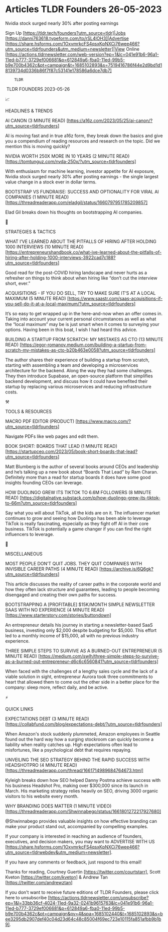 # Articles TLDR Founders 26-05-2023

Nvidia stock surged nearly 30% after posting earnings  

Sign Up [https://tldr.tech/founders?utm_source=tldr]|Jobs
[https://danni763618.typeform.com/to/rSL4lOH3]|Advertise
[https://share.hsforms.com/1OxvmrkcFS4qsxKpNXCi76wee466?utm_source=tldrfounders&utm_medium=newsletter]|View
Online
[https://actions.tldrnewsletter.com/web-version?ep=1&lc=041e91b6-96a1-11ed-b777-3729ef006681&p=612849a6-fba0-11ed-99b5-b9e700b4362c&pt=campaign&t=1685102893&s=7519416786f44e2d9bd1d18139734d0336b86f7f87c53141e178586a6dce7db7]


		TLDR 

 TLDR FOUNDERS 2023-05-26

📈 

HEADLINES & TRENDS

AI CANON (3 MINUTE READ)
[https://a16z.com/2023/05/25/ai-canon/?utm_source=tldrfounders] 

AI is moving fast and in true a16z form, they break down the basics
and give you a compendium of reading resources and research on the
topic. Did we mention this is moving quickly? 

NVIDIA WORTH 250X MORE IN 10 YEARS (2 MINUTE READ)
[https://tomtunguz.com/nvda-250x/?utm_source=tldrfounders] 

With enthusiasm for machine learning, investor appetite for AI
exposure, Nvidia stock surged nearly 30% after posting earnings - the
single largest value change in a stock ever in dollar terms. 

BOOTSTRAP VS FUNDRAISE: SUCCESS AND OPTIONALITY FOR VIRAL AI COMPANIES
(1 MINUTE READ)
[https://threadreaderapp.com/eladgil/status/1660797951785209857] 

Elad Gil breaks down his thoughts on bootstrapping AI companies. 

🧠 

STRATEGIES & TACTICS

WHAT I’VE LEARNED ABOUT THE PITFALLS OF HIRING AFTER HOLDING 1000
INTERVIEWS (10 MINUTE READ)
[https://entrepreneurshandbook.co/what-ive-learned-about-the-pitfalls-of-hiring-after-holding-1000-interviews-3922cad7c188?utm_source=tldrfounders]


Good read for the post-COVID hiring landscape and never hurts as a
refresher on things to think about when hiring like “don’t cut the
interview short, ever.” 

ACQUISITIONS - IF YOU DO SELL, TRY TO MAKE SURE IT’S AT A LOCAL
MAXIMUM (5 MINUTE READ)
[https://www.saastr.com/saas-acquisitions-if-you-sell-do-it-at-a-local-maximum/?utm_source=tldrfounders]


It’s so easy to get wrapped up in the here-and-now when an offer
comes in. Taking into account your current personal circumstances as
well as what the “local maximum” may be is just smart when it
comes to surveying your options. Having been in this boat, I wish I
had heard this advice. 

BUILDING A STARTUP FROM SCRATCH: MY MISTAKES AS CTO (13 MINUTE READ)
[https://egor-romanov.medium.com/building-a-startup-from-scratch-my-mistakes-as-cto-b20b463e0058?utm_source=tldrfounders]


The author shares their experience of building a startup from scratch,
starting with assembling a team and developing a microservices
architecture for the backend. Along the way they had some challenges.
They then introduce Supabase, an open-source platform that simplifies
backend development, and discuss how it could have benefited their
startup by replacing various microservices and reducing infrastructure
costs. 

⚒️ 

TOOLS & RESOURCES

MACRO PDF EDITOR (PRODUCT)
[https://www.macro.com/?utm_source=tldrfounders] 

Navigate PDFs like web pages and edit them. 

BOOK SHORT: BOARDS THAT LEAD (1 MINUTE READ)
[https://startupceo.com/2023/05/book-short-boards-that-lead?utm_source=tldrfounders]


Matt Blumberg is the author of several books around CEOs and
leadership and he’s talking up a new book about “Boards That
Lead” by Ram Charan. Definitely more than a read for startup boards
it does have some good insights founding CEOs can leverage. 

HOW DUOLINGO GREW ITS TIKTOK TO 6.6M FOLLOWERS (8 MINUTE READ)
[https://digitalnative.substack.com/p/how-duolingo-grew-its-tiktok-to-66m?utm_source=tldrfounders]


Say what you will about TikTok, all the kids are on it. The influencer
market continues to grow and seeing how Duolingo has been able to
leverage TikTok is really fascinating, especially as they fight off AI
in their core business. TikTok is potentially a game changer if you
can find the right influencers to leverage. 

🎁 

MISCELLANEOUS

MOST PEOPLE DON’T QUIT JOBS. THEY QUIT COMPANIES WITH INVISIBLE
CAREER PATHS (4 MINUTE READ)
[https://archive.is/6Q6gk?utm_source=tldrfounders] 

This article discusses the reality of career paths in the corporate
world and how they often lack structure and guarantees, leading to
people becoming disengaged and creating their own paths for success. 

BOOTSTRAPPING A [PROFITABLE] $15K/MONTH SIMPLE NEWSLETTER SAAS WITH NO
EXPERIENCE (4 MINUTE READ)
[https://www.starterstory.com/stories/buttondown] 

An entrepreneur details his journey in starting a newsletter-based
SaaS business, investing only $2,000 despite budgeting for $5,000.
This effort led to a monthly income of $15,000, all with no previous
industry experience. 

THREE SIMPLE STEPS TO SURVIVE AS A BURNED-OUT ENTREPRENEUR (5 MINUTE
READ)
[https://medium.com/swlh/three-simple-steps-to-survive-as-a-burned-out-entrepreneur-d6c6c6560841?utm_source=tldrfounders]


When faced with the challenges of a lengthy sales cycle and the lack
of a viable solution in sight, entrepreneur Aurora took three
commitments to heart that allowed them to come out the other side in a
better place for the company: sleep more, reflect daily, and be
active. 

⚡ 

QUICK LINKS

EXPECTATIONS DEBT (3 MINUTE READ)
[https://collabfund.com/blog/expectations-debt/?utm_source=tldrfounders]


When Amazon's stock suddenly plummeted, Amazon employees in Seattle
found out the hard way how a surging stockroom can quickly become a
liability when reality catches up. High expectations often lead to
misfortunes, like a psychological debt that requires repaying. 

UNVEILING THE SEO STRATEGY BEHIND THE RAPID SUCCESS WITH HEADSHOTPRO
(4 MINUTE READ)
[https://threadreaderapp.com/thread/1661714989684764673.html] 

Kyleigh breaks down how SEO helped Danny Postma achieve success with
his business Headshot Pro, making over $300,000 since its launch in
March. His marketing strategy relies heavily on SEO, driving 3000
organic visitors to his website every month. 

WHY BRANDING DOES MATTER (1 MINUTE VIDEO)
[https://threadreaderapp.com/Shwinnabego/status/1661801272217927680] 

@Shwinnabego provides valuable insights on how effective branding can
make your product stand out, accompanied by compelling examples. 

If your company is interested in reaching an audience of founders,
executives, and decision makers, you may want to ADVERTISE WITH US
[https://share.hsforms.com/1OxvmrkcFS4qsxKpNXCi76wee466?utm_source=tldrwebdev&utm_medium=newsletter].


If you have any comments or feedback, just respond to this email! 

Thanks for reading, 
Courtney Guertin [https://twitter.com/courtstarr], Scott Kveton
[https://twitter.com/kveton] & Andrew Tan
[https://twitter.com/andrewztan] 

If you don't want to receive future editions of TLDR Founders,
please click here to unsubscribe
[https://actions.tldrnewsletter.com/unsubscribe?ep=1&l=33bb36cf-4024-11ed-9a32-0241b9615763&lc=041e91b6-96a1-11ed-b777-3729ef006681&p=612849a6-fba0-11ed-99b5-b9e700b4362c&pt=campaign&pv=4&spa=1685102440&t=1685102893&s=bee3295db2907def40c04d23d64c48c85004f69ec723e10115fa851afbb9b1b9].


 